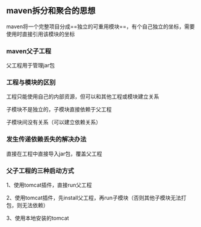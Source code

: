 ## maven拆分和聚合的思想

maven将一个完整项目分成==独立的可重用模块==，有个自己独立的坐标，需要使用时直接引用该模块的坐标

### maven父子工程

父工程用于管理jar包

### 工程与模块的区别

工程只能使用自己的内部资源，但可以和其他工程或模块建立关系

子模块不是独立的，子模块直接依赖于父工程

子模块间没有关系（可以建立依赖关系）

### 发生传递依赖丢失的解决办法

直接在工程中直接导入jar包，覆盖父工程

### 父子工程的三种启动方式

1、使用tomcat插件，直接run父工程

2、使用tomcat插件，先install父工程，再run子模块（否则其他子模块无法打包，则无法依赖）

3、使用本地安装的tomcat